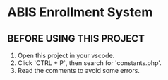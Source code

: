 <h1>ABIS Enrollment System</h1>
<h2>BEFORE USING THIS PROJECT</h2>
<ol>
    <li>Open this project in your vscode.</li>
    <li>Click `CTRL + P`, then search for 'constants.php'.</li>
    <li>Read the comments to avoid some errors.</li>
</ol>